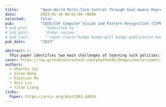 ```yaml
---
title:          "Open-World Multi-Task Control Through Goal-Aware Representation Learning and Adaptive Horizon Prediction"
date:           2023-01-10 00:01:00 +0800
selected:       false 
pub:            "IEEE/CVF Computer Vision and Pattern Recognition (CVPR)"
# pub_pre:        "Submitted to "
# pub_post:       'Under review.'
# pub_last:       ' <span class="badge badge-pill badge-publication badge-success">Spotlight</span>'
pub_date:       "2023"

abstract: >-
  This paper identifies two main challenges of learning such policies: 1) the indistinguishability of tasks from the state distribution, due to the vast scene diversity,and 2) the non-stationary nature of environment dynamics caused by partial observability. For first challenge, we present Goal-Sensitive Backbone (GSB) for the policy to encourage the emergence of goal-relevant visual state representations. For the second challenge, the policy is further fueled by an adaptive horizon prediction module that helps alleviate the learning uncertainty. 
cover: https://raw.githubusercontent.com/phython96/Images/master/owmtc-logo.png
authors:
  - Shaofei Cai
  - Zihao Wang
  - Xiaojian Ma
  - Anji Liu
  - Yitao Liang
links:
  Paper: https://arxiv.org/abs/2301.10034
---
```


